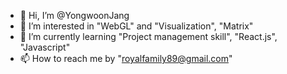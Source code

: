 - 👋 Hi, I’m @YongwoonJang
- 👀 I’m interested in "WebGL" and "Visualization", "Matrix"
- 🌱 I’m currently learning "Project management skill", "React.js", "Javascript"
- 📫 How to reach me by "royalfamily89@gmail.com"
